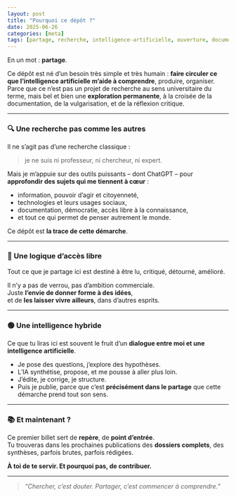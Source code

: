 ```yaml
---
layout: post
title: "Pourquoi ce dépôt ?"
date: 2025-06-26
categories: [meta]
tags: [partage, recherche, intelligence-artificielle, ouverture, documentation]
---
```


En un mot : **partage**.

Ce dépôt est né d’un besoin très simple et très humain : **faire circuler ce que l’intelligence artificielle m’aide à comprendre**, produire, organiser. Parce que ce n’est pas un projet de recherche au sens universitaire du terme, mais bel et bien une **exploration permanente**, à la croisée de la documentation, de la vulgarisation, et de la réflexion critique.

---

### 🔍 Une recherche pas comme les autres

Il ne s’agit pas d’une recherche classique :  
> je ne suis ni professeur, ni chercheur, ni expert.

Mais je m’appuie sur des outils puissants – dont ChatGPT – pour **approfondir des sujets qui me tiennent à cœur** :  
- information, pouvoir d’agir et citoyenneté,  
- technologies et leurs usages sociaux,  
- documentation, démocratie, accès libre à la connaissance,  
- et tout ce qui permet de penser autrement le monde.

Ce dépôt est **la trace de cette démarche**.

---

### 🤝 Une logique d’accès libre

Tout ce que je partage ici est destiné à être lu, critiqué, détourné, amélioré.

Il n’y a pas de verrou, pas d’ambition commerciale.  
Juste **l’envie de donner forme à des idées**,  
et de **les laisser vivre ailleurs**, dans d’autres esprits.

---

### 🟢 Une intelligence hybride

Ce que tu liras ici est souvent le fruit d’un **dialogue entre moi et une intelligence artificielle**.

- Je pose des questions, j’explore des hypothèses.
- L’IA synthétise, propose, et me pousse à aller plus loin.
- J’édite, je corrige, je structure.
- Puis je publie, parce que c’est **précisément dans le partage** que cette démarche prend tout son sens.

---

### 📚 Et maintenant ?

Ce premier billet sert de **repère**, de **point d’entrée**.  
Tu trouveras dans les prochaines publications des **dossiers complets**, des synthèses, parfois brutes, parfois rédigées.

**À toi de te servir. Et pourquoi pas, de contribuer.**

---

> _“Chercher, c’est douter. Partager, c’est commencer à comprendre.”_

